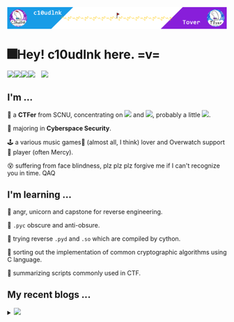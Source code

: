 <img src="headPic_c10udlnk.png" />

# 🎆Hey! c10udlnk here. =v=

<a href="https://c10udlnk.top/" target="_blank"><img src="https://img.shields.io/badge/-📜 c10udlnk's Blog-blueviolet?style=flat-square"></a><a href="https://tover.xyz/" target="_blank"><img src="https://img.shields.io/badge/-📜 Tover's Blog-blue?style=flat-square"></a><a href="https://github.com/c10udlnk" target="_blank"><img src="https://img.shields.io/badge/-github-black?logo=github&style=flat-square"></a><a href="https://0xffff.one/u/c10udlnk" target="_blank"><img src="https://img.shields.io/badge/-💻 0xffff-e8ecf3?style=flat-square"></a>&emsp;<img src="https://komarev.com/ghpvc/?username=c10udlnk&style=plastic&color=red" />

## I'm ...

🚩 a **CTFer** from SCNU, concentrating on <img src="https://img.shields.io/static/v1?label=&&message=Reverse&style=social"> and <img src="https://img.shields.io/static/v1?label=&message=Misc&style=social">, probably a little <img src="https://img.shields.io/static/v1?label=&message=Hardware&style=social">.

🧭 majoring in **Cyberspace Security**.

🕹 a various music games🎼 (almost all, I think) lover and Overwatch support💉 player (often Mercy).

😵 suffering from face blindness, plz plz plz forgive me if I can't recognize you in time. QAQ

## I'm learning ...

📍 angr, unicorn and capstone for reverse engineering.

📍 `.pyc` obscure and anti-obsure.

📍 trying reverse `.pyd` and `.so` which are compiled by cython.

📍 sorting out the implementation of common cryptographic algorithms using C language.

📍 summarizing scripts commonly used in CTF.

## My recent blogs ...

<details>
  <summary><img src="https://img.shields.io/badge/-📢 Click to view more!-blueviolet?style=for-the-badge"></summary>
  <!-- BLOG-POST-LIST:START -->

🎇 Mar 09, 2022: [【wp】2022D^3CTF](https://c10udlnk.top/p/wpFor-2022D3CTF/)

🎇 Mar 02, 2022: [【wp】2022SUSCTF](https://c10udlnk.top/p/wpFor-2022SUSCTF/)

🎇 Feb 23, 2022: [【wp】2022TQLCTF](https://c10udlnk.top/p/wpFor-2022TQLCTF/)

🎇 Jan 25, 2022: [【wp】HWS计划2022硬件安全冬令营线上选拔赛](https://c10udlnk.top/p/wpFor-2022HWSTrial/)

🎇 Nov 23, 2021: [Reading Code rapidly](https://c10udlnk.top/p/blogsFor-ComSec-readingCodes/)

🎇 Nov 15, 2021: [【wp】2021Sloth选拔赛](https://c10udlnk.top/p/wpFor-2021SlothTrial/)

🎇 Nov 01, 2021: [在你的博客里放一只可爱的Spine Model吧~](https://c10udlnk.top/p/blogsFor-hexo-puttingLivelySpineModels/)

🎇 Oct 22, 2021: [Reverse for fun =v=](https://c10udlnk.top/p/trainFor-REfreshman/)

🎇 Oct 07, 2021: [【wp】2021绿城杯](https://c10udlnk.top/p/wpFor-2021lcb/)

🎇 Sep 24, 2021: [WSL/WSL2迁移笔记](https://c10udlnk.top/p/blogsFor-migrating-wsl/)<!-- BLOG-POST-LIST:END -->
</details>

